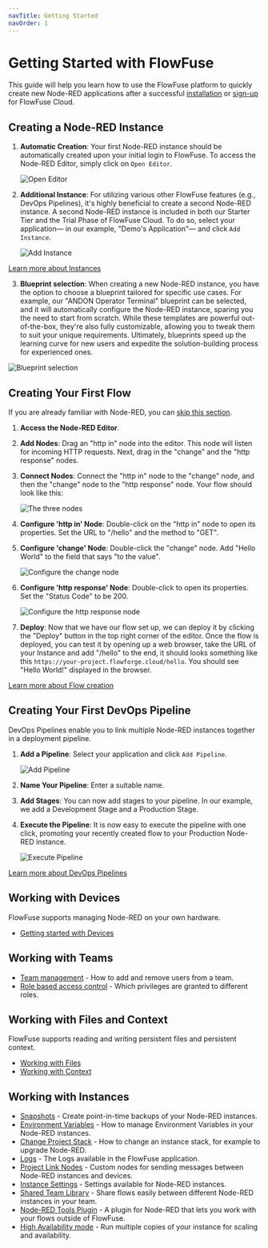 ```yaml
---
navTitle: Getting Started
navOrder: 1
---
```


# Getting Started with FlowFuse

This guide will help you learn how to use the FlowFuse platform to quickly create new Node-RED applications after a successful [installation](/docs/install/introduction.md) or [sign-up](https://app.flowforge.com/account/create) for FlowFuse Cloud.

## Creating a Node-RED Instance

1. **Automatic Creation**: Your first Node-RED instance should be automatically created upon your initial login to FlowFuse. To access the Node-RED Editor, simply click on `Open Editor`.

    ![Open Editor](./images/getting-started/Open-Editor.png)

2. **Additional Instance**: For utilizing various other FlowFuse features (e.g., DevOps Pipelines), it's highly beneficial to create a second Node-RED instance. A second Node-RED instance is included in both our Starter Tier and the Trial Phase of FlowFuse Cloud. To do so, select your application— in our example, "Demo's Application"— and click `Add Instance`.

    ![Add Instance](./images/getting-started/Add-Instance.png)

[Learn more about Instances](#working-with-instances)

3. **Blueprint selection**: When creating a new Node-RED instance, you have the option to choose a blueprint tailored for specific use cases. For example, our "ANDON Operator Terminal" blueprint can be selected, and it will automatically configure the Node-RED instance, sparing you the need to start from scratch. While these templates are powerful out-of-the-box, they're also fully customizable, allowing you to tweak them to suit your unique requirements. Ultimately, blueprints speed up the learning curve for new users and expedite the solution-building process for experienced ones.

![Blueprint selection](./images/blueprint-selection.png)

## Creating Your First Flow

If you are already familiar with Node-RED, you can [skip this section](#creating-your-first-devops-pipeline).

1. **Access the Node-RED Editor**.

2. **Add Nodes**: Drag an "http in" node into the editor. This node will listen for incoming HTTP requests. Next, drag in the "change" and the "http response" nodes. 

3. **Connect Nodes**: Connect the "http in" node to the "change" node, and then the "change" node to the "http response" node. Your flow should look like this:

    ![The three nodes](./images/getting-started/three-nodes.png)

4. **Configure 'http in' Node**: Double-click on the "http in" node to open its properties. Set the URL to "/hello" and the method to "GET".

5. **Configure 'change' Node**: Double-click the "change" node. Add "Hello World" to the field that says "to the value".

    ![Configure the change node](./images/getting-started/set-reply.png)

6. **Configure 'http response' Node**: Double-click to open its properties. Set the "Status Code" to be 200.

    ![Configure the http response node](./images/getting-started/response-code.png)

7. **Deploy**: Now that we have our flow set up, we can deploy it by clicking the "Deploy" button in the top right corner of the editor. Once the flow is deployed, you can test it by opening up a web browser, take the URL of your Instance and add "/hello" to the end, it should looks something like this `https://your-project.flowforge.cloud/hello`. You should see "Hello World!" displayed in the browser.

[Learn more about Flow creation](https://flowfuse.com/blog/2023/01/getting-started-with-node-red/#first-flow)

## Creating Your First DevOps Pipeline

DevOps Pipelines enable you to link multiple Node-RED instances together in a deployment pipeline.

1. **Add a Pipeline**: Select your application and click `Add Pipeline`.

    ![Add Pipeline](./images/getting-started/Add-Pipeline.png)

2. **Name Your Pipeline**: Enter a suitable name.

3. **Add Stages**: You can now add stages to your pipeline. In our example, we add a Development Stage and a Production Stage.

4. **Execute the Pipeline**: It is now easy to execute the pipeline with one click, promoting your recently created flow to your Production Node-RED instance.

    ![Execute Pipeline](./images/getting-started/Execute-Pipeline.png)

[Learn more about DevOps Pipelines](devops-pipelines.md)

## Working with Devices 

FlowFuse supports managing Node-RED on your own hardware.

 - [Getting started with Devices](/docs/device-agent/introduction.md)

## Working with Teams

 - [Team management](/docs/user/team/README.md) - How to add and remove users from a team.
 - [Role based access control](/docs/user/team/README.md#role-based-access-control) - Which privileges are granted to different roles.

## Working with Files and Context

FlowFuse supports reading and writing persistent files and persistent context.

 - [Working with Files](/docs/user/filenodes.md)
 - [Working with Context](/docs/user/persistent-context.md)

 ## Working with Instances

 - [Snapshots](/docs/user/snapshots.md) - Create point-in-time backups of your Node-RED instances.
 - [Environment Variables](/docs/user/envvar.md) - How to manage Environment Variables in your Node-RED instances.
 - [Change Project Stack](/docs/user/changestack.md) - How to change an instance stack, for example to upgrade Node-RED.
 - [Logs](/docs/user/logs.md) - The Logs available in the FlowFuse application.
 - [Project Link Nodes](/docs/user/projectnodes.md) - Custom nodes for sending messages between Node-RED instances and devices.
 - [Instance Settings](/docs/user/instance-settings.md) - Settings available for Node-RED instances.
 - [Shared Team Library](/docs/user/shared-library.md) - Share flows easily between different Node-RED instances in your team.
 - [Node-RED Tools Plugin](/docs/migration/node-red-tools.md) - A plugin for Node-RED that lets you work with your flows outside of FlowFuse.
 - [High Availability mode](/docs/user/high-availability.md) - Run multiple copies of your instance for scaling and availability.